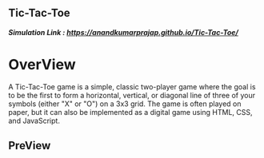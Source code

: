 ## Tic-Tac-Toe
***Simulation Link : https://anandkumarprajap.github.io/Tic-Tac-Toe/***

# OverView
A Tic-Tac-Toe game is a simple, classic two-player game where the goal is to be the first to form a horizontal, vertical, or diagonal line of three of your symbols (either "X" or "O") on a 3x3 grid. The game is often played on paper, but it can also be implemented as a digital game using HTML, CSS, and JavaScript.

## PreView
